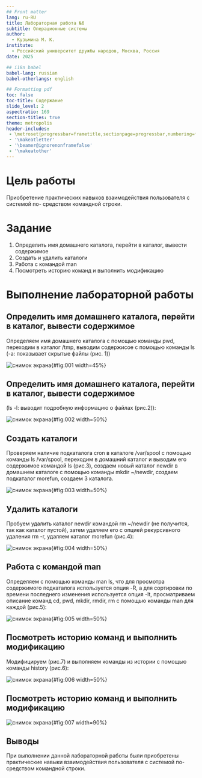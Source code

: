 ```yaml
---
## Front matter
lang: ru-RU
title: Лабораторная работа №6
subtitle: Операционные системы
author:
  - Кузьмина М. К.
institute:
  - Российский университет дружбы народов, Москва, Россия
date: 2025

## i18n babel
babel-lang: russian
babel-otherlangs: english

## Formatting pdf
toc: false
toc-title: Содержание
slide_level: 2
aspectratio: 169
section-titles: true
theme: metropolis
header-includes:
 - \metroset{progressbar=frametitle,sectionpage=progressbar,numbering=fraction}
 - '\makeatletter'
 - '\beamer@ignorenonframefalse'
 - '\makeatother'
---
```




# Цель работы

Приобретение практических навыков взаимодействия пользователя с системой по-
средством командной строки.


# Задание


1. Определить имя домашнего каталога, перейти в каталог, вывести содержимое
3. Создать и удалить каталоги
4. Работа с командой man
5. Посмотреть историю команд и выполнить модификацию


# Выполнение лабораторной работы

## Определить имя домашнего каталога, перейти в каталог, вывести содержимое
Определяем имя домашнего каталога с помощью команды pwd, переходим в каталог /tmp, выводим содержисое с помощью команды ls (-a: показывает скрытые файлы (рис. 1)) 

![снимок экрана](image/1.png){#fig:001 width=45%}

## Определить имя домашнего каталога, перейти в каталог, вывести содержимое

(ls -l: выводит подробную информацию о файлах (рис.2)):

![снимок экрана](image/2.png){#fig:002 width=50%}


## Создать каталоги

Проверяем наличие подкаталога cron в каталоге /var/spool  с помощью команды ls /var/spool, переходим в домашний каталог и выводим его содержимое командой ls (рис.3), создаем новый каталог newdir в домашнем каталоге с помощью команды mkdir ~/newdir, создаем подкаталог morefun, создаем 3 каталога. 

![снимок экрана](image/3.png){#fig:003 width=50%}


## Удалить каталоги

Пробуем удалить каталог newdir командой rm ~/newdir (не получится, так как каталог пустой), затем удаляем его с опцией рекурсивного удаления rm -r, удаляем каталог morefun  (рис.4):

![снимок экрана](image/4.png){#fig:004 width=50%}



## Работа с командой man

Определяем с помощью команды man ls, что для просмотра содержимого подкаталога используется опция -R, а для сортировки по времени последнего изменения используется опция -lt, просматриваем описание команд cd, pwd, mkdir,
rmdir, rm с помощью команды man  для каждой  (рис.5):

![снимок экрана](image/5.png){#fig:005 width=50%}


## Посмотреть историю команд и выполнить модификацию

Модифицируем (рис.7) и выполняем команды из истории с помощью команды history (рис.6):

![снимок экрана](image/6.png){#fig:006 width=50%}

## Посмотреть историю команд и выполнить модификацию

![снимок экрана](image/7.png){#fig:007 width=90%}

 


## Выводы

При выполнении данной лабораторной работы были приобретены практические навыки взаимодействия пользователя с системой по-
средством командной строки.

